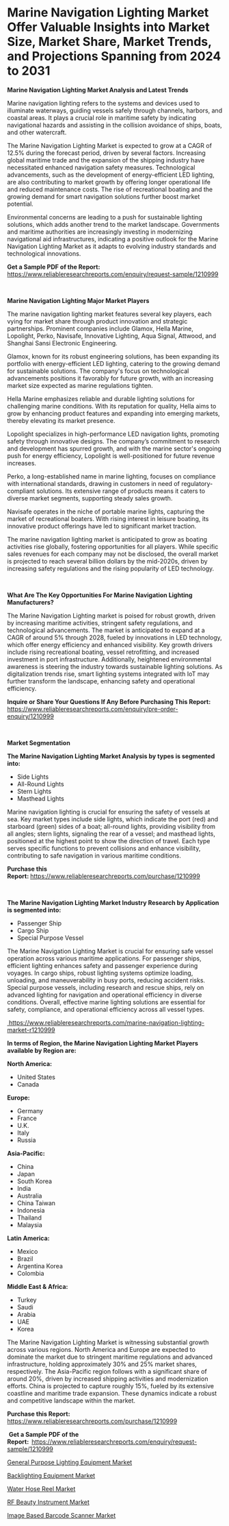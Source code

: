 <p><h1>Marine Navigation Lighting Market Offer Valuable Insights into Market Size, Market Share, Market Trends, and Projections Spanning from 2024 to 2031</h1></p><p><strong>Marine Navigation Lighting Market Analysis and Latest Trends</strong></p>
<p><p>Marine navigation lighting refers to the systems and devices used to illuminate waterways, guiding vessels safely through channels, harbors, and coastal areas. It plays a crucial role in maritime safety by indicating navigational hazards and assisting in the collision avoidance of ships, boats, and other watercraft. </p><p>The Marine Navigation Lighting Market is expected to grow at a CAGR of 12.5% during the forecast period, driven by several factors. Increasing global maritime trade and the expansion of the shipping industry have necessitated enhanced navigation safety measures. Technological advancements, such as the development of energy-efficient LED lighting, are also contributing to market growth by offering longer operational life and reduced maintenance costs. The rise of recreational boating and the growing demand for smart navigation solutions further boost market potential. </p><p>Environmental concerns are leading to a push for sustainable lighting solutions, which adds another trend to the market landscape. Governments and maritime authorities are increasingly investing in modernizing navigational aid infrastructures, indicating a positive outlook for the Marine Navigation Lighting Market as it adapts to evolving industry standards and technological innovations.</p></p>
<p><strong>Get a Sample PDF of the Report:&nbsp;</strong> <a href="https://www.reliableresearchreports.com/enquiry/request-sample/1210999?utm_campaign=123&utm_medium=2&utm_source=Github&utm_content=ia&utm_term=05102024&utm_id=marine-navigation-lighting">https://www.reliableresearchreports.com/enquiry/request-sample/1210999</a></p>
<p>&nbsp;</p>
<p><strong>Marine Navigation Lighting Major Market Players</strong></p>
<p><p>The marine navigation lighting market features several key players, each vying for market share through product innovation and strategic partnerships. Prominent companies include Glamox, Hella Marine, Lopolight, Perko, Navisafe, Innovative Lighting, Aqua Signal, Attwood, and Shanghai Sansi Electronic Engineering.</p><p>Glamox, known for its robust engineering solutions, has been expanding its portfolio with energy-efficient LED lighting, catering to the growing demand for sustainable solutions. The company's focus on technological advancements positions it favorably for future growth, with an increasing market size expected as marine regulations tighten.</p><p>Hella Marine emphasizes reliable and durable lighting solutions for challenging marine conditions. With its reputation for quality, Hella aims to grow by enhancing product features and expanding into emerging markets, thereby elevating its market presence.</p><p>Lopolight specializes in high-performance LED navigation lights, promoting safety through innovative designs. The company’s commitment to research and development has spurred growth, and with the marine sector's ongoing push for energy efficiency, Lopolight is well-positioned for future revenue increases.</p><p>Perko, a long-established name in marine lighting, focuses on compliance with international standards, drawing in customers in need of regulatory-compliant solutions. Its extensive range of products means it caters to diverse market segments, supporting steady sales growth.</p><p>Navisafe operates in the niche of portable marine lights, capturing the market of recreational boaters. With rising interest in leisure boating, its innovative product offerings have led to significant market traction.</p><p>The marine navigation lighting market is anticipated to grow as boating activities rise globally, fostering opportunities for all players. While specific sales revenues for each company may not be disclosed, the overall market is projected to reach several billion dollars by the mid-2020s, driven by increasing safety regulations and the rising popularity of LED technology.</p></p>
<p>&nbsp;</p>
<p><strong>What Are The Key Opportunities For Marine Navigation Lighting Manufacturers?</strong></p>
<p><p>The Marine Navigation Lighting market is poised for robust growth, driven by increasing maritime activities, stringent safety regulations, and technological advancements. The market is anticipated to expand at a CAGR of around 5% through 2028, fueled by innovations in LED technology, which offer energy efficiency and enhanced visibility. Key growth drivers include rising recreational boating, vessel retrofitting, and increased investment in port infrastructure. Additionally, heightened environmental awareness is steering the industry towards sustainable lighting solutions. As digitalization trends rise, smart lighting systems integrated with IoT may further transform the landscape, enhancing safety and operational efficiency.</p></p>
<p><strong>Inquire or Share Your Questions If Any Before Purchasing This Report:</strong> <a href="https://www.reliableresearchreports.com/enquiry/pre-order-enquiry/1210999?utm_campaign=123&utm_medium=2&utm_source=Github&utm_content=ia&utm_term=05102024&utm_id=marine-navigation-lighting">https://www.reliableresearchreports.com/enquiry/pre-order-enquiry/1210999</a></p>
<p>&nbsp;</p>
<p><strong>Market Segmentation</strong></p>
<p><strong>The Marine Navigation Lighting Market Analysis by types is segmented into:</strong></p>
<p><ul><li>Side Lights</li><li>All-Round Lights</li><li>Stern Lights</li><li>Masthead Lights</li></ul></p>
<p><p>Marine navigation lighting is crucial for ensuring the safety of vessels at sea. Key market types include side lights, which indicate the port (red) and starboard (green) sides of a boat; all-round lights, providing visibility from all angles; stern lights, signaling the rear of a vessel; and masthead lights, positioned at the highest point to show the direction of travel. Each type serves specific functions to prevent collisions and enhance visibility, contributing to safe navigation in various maritime conditions.</p></p>
<p><strong>Purchase this Report:&nbsp;</strong><a href="https://www.reliableresearchreports.com/purchase/1210999?utm_campaign=123&utm_medium=2&utm_source=Github&utm_content=ia&utm_term=05102024&utm_id=marine-navigation-lighting">https://www.reliableresearchreports.com/purchase/1210999</a></p>
<p>&nbsp;</p>
<p><strong>The Marine Navigation Lighting Market Industry Research by Application is segmented into:</strong></p>
<p><ul><li>Passenger Ship</li><li>Cargo Ship</li><li>Special Purpose Vessel</li></ul></p>
<p><p>The Marine Navigation Lighting Market is crucial for ensuring safe vessel operation across various maritime applications. For passenger ships, efficient lighting enhances safety and passenger experience during voyages. In cargo ships, robust lighting systems optimize loading, unloading, and maneuverability in busy ports, reducing accident risks. Special purpose vessels, including research and rescue ships, rely on advanced lighting for navigation and operational efficiency in diverse conditions. Overall, effective marine lighting solutions are essential for safety, compliance, and operational efficiency across all vessel types.</p></p>
<p><a href="https://www.reliableresearchreports.com/marine-navigation-lighting-market-r1210999?utm_campaign=123&utm_medium=2&utm_source=Github&utm_content=ia&utm_term=05102024&utm_id=marine-navigation-lighting">&nbsp;https://www.reliableresearchreports.com/marine-navigation-lighting-market-r1210999</a></p>
<p><strong>In terms of Region, the Marine Navigation Lighting Market Players available by Region are:</strong></p>
<p>
    <p> <strong> North America: </strong>
        <ul>
            <li>United States</li>
            <li>Canada</li>
        </ul>
        </p> 
    <p> <strong> Europe: </strong>
        <ul>
            <li>Germany</li>
            <li>France</li>
            <li>U.K.</li>
            <li>Italy</li>
            <li>Russia</li>
        </ul>
        </p> 
    <p> <strong> Asia-Pacific: </strong>
        <ul>
            <li>China</li>
            <li>Japan</li>
            <li>South Korea</li>
            <li>India</li>
            <li>Australia</li>
            <li>China Taiwan</li>
            <li>Indonesia</li>
            <li>Thailand</li>
            <li>Malaysia</li>
        </ul>
        </p> 
    <p> <strong> Latin America: </strong>
        <ul>
            <li>Mexico</li>
            <li>Brazil</li>
            <li>Argentina Korea</li>
            <li>Colombia</li>
        </ul>
        </p> 
    <p> <strong> Middle East & Africa: </strong>
        <ul>
            <li>Turkey</li>
            <li>Saudi</li>
            <li>Arabia</li>
            <li>UAE</li>
            <li>Korea</li>
        </ul>
    </p>
    </p>
<p><p>The Marine Navigation Lighting Market is witnessing substantial growth across various regions. North America and Europe are expected to dominate the market due to stringent maritime regulations and advanced infrastructure, holding approximately 30% and 25% market shares, respectively. The Asia-Pacific region follows with a significant share of around 20%, driven by increased shipping activities and modernization efforts. China is projected to capture roughly 15%, fueled by its extensive coastline and maritime trade expansion. These dynamics indicate a robust and competitive landscape within the market.</p></p>
<p><strong>Purchase this Report: </strong><a href="https://www.reliableresearchreports.com/purchase/1210999?utm_campaign=123&utm_medium=2&utm_source=Github&utm_content=ia&utm_term=05102024&utm_id=marine-navigation-lighting">https://www.reliableresearchreports.com/purchase/1210999</a></p>
<p>&nbsp;<strong>Get a Sample PDF of the Report:&nbsp;&nbsp;</strong><a href="https://www.reliableresearchreports.com/enquiry/request-sample/1210999?utm_campaign=123&utm_medium=2&utm_source=Github&utm_content=ia&utm_term=05102024&utm_id=marine-navigation-lighting">https://www.reliableresearchreports.com/enquiry/request-sample/1210999</a></p>
<p><strong></strong></p>
<p><p><a href="https://issuu.com/reportprime-2/docs/general-purpose-lighting-equipment-_0a94c6cac865ee?utm_campaign=123&utm_medium=2&utm_source=Github&utm_content=ia&utm_term=05102024&utm_id=marine-navigation-lighting">General Purpose Lighting Equipment Market</a></p><p><a href="https://issuu.com/reportprime-2/docs/backlighting-equipment-market-size-_835258dc7b4bba?utm_campaign=123&utm_medium=2&utm_source=Github&utm_content=ia&utm_term=05102024&utm_id=marine-navigation-lighting">Backlighting Equipment Market</a></p><p><a href="https://www.linkedin.com/pulse/water-hose-reel-market-evolution-future-outlook-forecasting-ldzre?utm_campaign=123&utm_medium=2&utm_source=Github&utm_content=ia&utm_term=05102024&utm_id=marine-navigation-lighting">Water Hose Reel Market</a></p><p><a href="https://www.linkedin.com/pulse/global-rf-beauty-instrument-market-size-trends-analysis-regional-aiude?utm_campaign=123&utm_medium=2&utm_source=Github&utm_content=ia&utm_term=05102024&utm_id=marine-navigation-lighting">RF Beauty Instrument Market</a></p><p><a href="https://github.com/NasrinKhan99/Market-Research-Report-List-1/blob/main/image-based-barcode-scanner-market.md?utm_campaign=123&utm_medium=2&utm_source=Github&utm_content=ia&utm_term=05102024&utm_id=marine-navigation-lighting">Image Based Barcode Scanner Market</a></p></p>